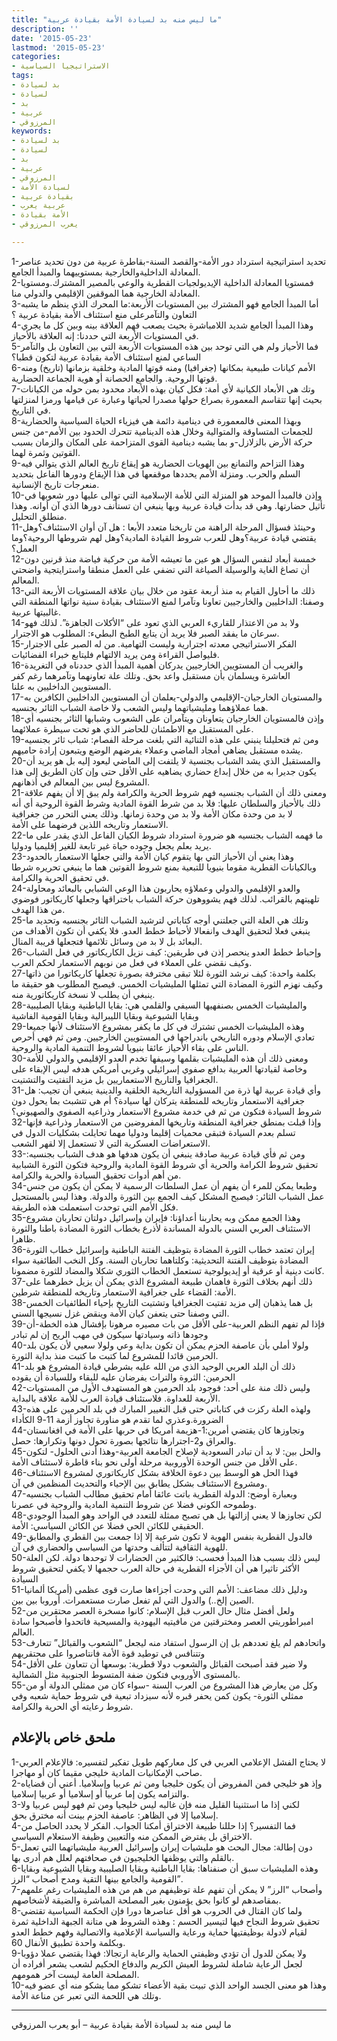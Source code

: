 ```yaml
---
title: "ما ليس منه بد لسيادة الأمة بقيادة عربية"
description: ''
date: '2015-05-23'
lastmod: '2015-05-23'
categories:
- الاستراتيجيا السياسية
tags:
- بد لسيادة
- لسيادة
- بد
- عربية
- المرزوقي
keywords:
- بد لسيادة
- لسيادة
- بد
- عربية
- المرزوقي
- لسيادة الأمة
- بقيادة عربية
- عربية يعرب
- الأمة بقيادة
- يعرب المرزوقي

---
```

1-تحديد استراتيجية استرداد دور الأمة-والقصد السنة-بقاطرة عربية من دون تحديد عناصر المعادلة الداخليةوالخارجية بمستوييهما والمبدأ الجامع.  
2-فمستويا المعادلة الداخلية الإيديولجيات القطرية والوعي بالمصير المشترك.ومستويا المعادلة الخارجية هما الموقفين الإقليمي والدولي منا.  
3-أما المبدأ الجامع فهو المشترك بين المستويات الأربعة:ما المحرك الذي ينظم ما يشبه التعاون والتآمرعلى منع استئناف الأمة بقيادة عربية ؟  
4-وهذا المبدأ الجامع شديد اللامباشرة بحيث يصعب فهم العلاقة بينه وبين كل ما يجري في المستويات الأربعة التي حددنا: إنه العلاقة بالأحياز.  
5-فما الأحياز ولم هي التي توحد بين هذه المستويات الأربعة التي بين التعاون بل والتآمر الساعي لمنع استئناف الأمة بقيادة عربية لتكون قطبا؟  
6-الأمم كيانات طبيعية بمكانها (جغرافيا) ومنه قوتها المادية وخلقية بزمانها (تاريخ) ومنه قوتها الروحية. والجامع الحصانة أو هوية الجماعة الحضارية.  
7-وتك هي الأبعاد الكيانية لأي أمة: فكل كيان بهذه الأبعاد محدود بمن حوله من الكيانات بحيث إنها تتقاسم المعمورة بصراع حولها مصدرا لحياتها وعبارة عن قيامها ورمزا لمنزلتها في التاريخ.  
8-وبهذا المعنى فالمعمورة في دينامية دائمة هي فيزياء الحياة السياسية والحضارية للجمعات المتساوقة والمتوالية وخلال هذه الدينامية تتحرك الحدود بين الأمم-من جنس حركة الأرض بالزلازل-و بما يشبه دينامية القوى المتزاحمة على المكان والزمان بسبب القوتين وثمرة لهما.  
9-وهذا التزاحم والتمانع بين الهويات الحضارية هو إيقاع تاريخ العالم الذي يتوالي فيه السلم والحرب. ومنزلة الأمم يحددها موقفعها في هذا الإيقاع ودورها الفاعل بتحديد منعرجات تاريخ الإنسانية.  
10-وإذن فالمبدأ الموحد هو المنزلة التي للأمة الإسلامية التي توالى عليها دور شعوبها في تأثيل حضارتها. وهي قد بدأت قيادة عربية وبها ينبغي ان تستأنف دورها الذي آن أوانه. وهذا منطلق التحليل.  
11-وحينئذ فسؤال المرحلة الراهنة من تاريخنا متعدد الأبعا : هل آن أوان الاستئناف؟وهل يقتضي قيادة عربية؟وهل للعرب شروط القيادة المادية؟وهل لهم شروطها الروحية؟وما العمل؟  
12-خمسة أبعاد لنفس السؤال هو عين ما تعيشه الأمة من حركية فياضة منذ قرنين دون أن تصاغ الغاية والوسيلة الصياغة التي تضفي على العمل منطقا واسترايتجية واضحتي المعالم.  
13-ذلك ما أحاول القيام به منذ أربعة عقود من خلال بيان علاقة المستويات الأربعة التي وصفنا: الداخليين والخارجيين تعاونا وتآمرا لمنع الاستئناف بقيادة سنية نواتها المنطقة التي غالبيتها عربية.  
14-ولا بد من الاعتذار للقاريء العربي الذي تعود على “الأكلات الجاهزة”. لذلك فهو سرعان ما يفقد الصبر فلا يريد أن يتابع الطبخ البطيء: المطلوب هو الاجترار.  
15-الفكر الاستراتيجي معدته اجترارية وليست التهامية. من له الصبر على الاجترار فليواصل القراءة ومن يريد الالتهام فليتابع خبراء الفضائيات.  
16-والغريب أن المستويين الخارجيين يدركان أهمية المبدأ الذي حددناه في التغريدة العاشرة ويسلمان بأن مستقبل واعد بحق. وتلك علة تعاونهما وتآمرهما رغم كفر المستويين الداخليين به علنا.  
17-والمستويان الخارجيان-الإقليمي والدولي-يعلمان أن المستويين الداخليين الكافرين به هما عملاؤهما ومليشياتهما وليس الشعب ولا خاصة الشباب الثائر بجنسيه.  
18-وإذن فالمستويان الخارجيان يتعاونان ويتآمران على الشعوب وشبابها الثائر بجنسيه أي على المستقبل مع الاطمئنان للحاضر الذي هو تحت سيطرة عملائهما.  
19-ومن ثم فتحليلنا ينبني على هذه الثنائية التي بلغت مرحلة الفصام: شباب ثائر بجنسيه يشده مستقبل يضاهي أمجاد الماضي وعملاء يفرضهم الوضع ويتبعون إرادة حاميهم.  
20-والمستقبل الذي يشد الشباب بجنسية لا يلتفت إلى الماضي ليعود إليه بل هو يريد أن يكون جديرا به من خلال إبداع حضاري يضاهيه على الأقل حتى وإن كان الطريق إلى هذا المشروع ليس بين المعالم في أذهانهم.  
21-ومعنى ذلك أن الشباب بجنسيه فهم شروط الحرية والكرامة ولم يبق إلا أن يفهم علاقة ذلك بالأحياز والسلطان عليها: فلا بد من شرط القوة المادية وشرط القوة الروحية أي أنه لا بد من وحدة مكان الأمة ولا بد من وحدة زمانها. وذلك يعني التحرر من جغرافية الاستعمار وتاريخه اللذين فرضهما على الأمة.  
22-ما فهمه الشباب بجنسيه هو ضرورة استرداد شروط الكيان الفاعل الذي يقدر على ما يريد بعلم يجعل وجوده حياة غير تابعة للغير إقليميا ودوليا.  
23-وهذا يعني أن الأحياز التي بها يتقوم كيان الأمة والتي جعلها الاستعمار بالحدود وبالكيانات القطرية مقوما بنيويا للتبعية بمنع شروط القوتين هما ما ينبغي تحريره شرطا في تحقيق الحرية والكرامة.  
24-والعدو الإقليمي والدولي وعملاؤه يحاربون هذا الوعي الشبابي بالبعائد ومحاولة تلهيتهم بالقرائب. لذلك فهم يشووهون حركة الشباب باختراقها وجعلها كاريكاتور فوضوي من هذا الهدف.  
25-وتلك هي العلة التي جعلتني أوجه كتاباتي لترشيد الشباب الثائر بجنسيه وتحديد ما ينبغي فعلا لتحقيق الهدف وانفعالا لأحباط خطط العدو. فلا يكفي أن تكون الأهداف من البعائد بل لا بد من وسائل تلائمها فتجعلها قريبة المنال.  
26-وإحباط خطط العدو ينحصر إذن في طريقين: كيف نزيل الكاريكاتور في فعل الشباب وكيف نقضي على العملاء في فعل من نوبهم الاستعمار لحكم العرب.  
27-بكلمة واحدة: كيف نرشد الثورة لئلا تبقى مخترفة بصورة تجعلها كاريكاتورا من ذاتها وكيف نهزم الثورة المضادة التي تمثلها المليشيات الخمس. فيصبح المطلوب هو حقيقة ما ينبغي أن يطلب لا نسخة كاريكاتورية منه.  
28-والمليشيات الخمس بصنفهيها السيفي والقلمي هي: بقايا الباطنية وبقايا الصليبية وبقايا الشيوعية وبقايا الليبرالية وبقايا القومية الفاشية  
29-وهذه المليشيات الخمس تشترك في كل ما يكفر بمشروع الاستئناف لأنها جميعا تعادي الإسلام ودوره التاريخي باندراجها في المستويين الخارجيين. ومن ثم فهي أحرص الناس على بقاء الأحياز عائقا بنيويا لشروط التنمية المادية والروحية.  
30-ومعنى ذلك أن هذه المليشيات بقلمها وسيفها تخدم العدو الإقليمي والدولي للأمة وخاصة لقيادتها العربية بدافع صفوي إسرائيلي وغربي أمريكي هدفه ليس الإبقاء على الجغرافيا والتاريخ الاستعماريين بل مزيد التفتيت والتشتيت.  
31-وأي قيادة عربية لها ذرة من المسؤولية التاريخية الخلقية والدينية ينبغي أن تجيب: هل جغرافية الاستعمار وتاريخه للمنطقة يتركان لها سيادة؟ أم هي تتشبث بما يحول دون شروط السيادة فتكون من ثم في خدمة مشروع الاستعمار وذراعيه الصفوي والصهيوني؟  
32-وإذا قبلت بمنطق جغرافية المنطقة وتاريخها المفروضين من الاستعمار وذراعية فإنها تسلم بعدم السيادة فتبقى محميات إقليما ودوليا مهما تحايلت بشكليات الدول في الاستعراضات العسكرية التي لا تستعمل إلا لقهر الشعب.  
33-ومن ثم فأي قيادة عربية صادقة ينبغي أن يكون هدفها هو هدف الشباب بجنسيه: تحقيق شروط الكرامة والحرية أي شروط القوة المادية والروحية فتكون الثورة الشبابية من أهم أدوات تحقيق السيادة والحرية والكرامة.  
34-وطبعا يمكن للمرء أن يفهم أن عمل السلطات الرسمية لا يمكن أن يكون من جنس عمل الشباب الثائر: فيصبح المشكل كيف الجمع بين الثورة والدولة. وهذا ليس بالمستحيل فكل الأمم التي توحدت استعملت هذه الطريقة.  
35-وهذا الجمع ممكن وبه يحاربنا أعداؤنا: فإيران وإسرائيل دولتان تحاربان مشروع الاستئناف العربي السني بالدولة المساندة لأذرع بخطاب الثورة المضادة باطنا والثورة ظاهرا.  
36-إيران تعتمد خطاب الثورة المضادة بتوظيف الفتنة الباطنية وإسرائيل خطاب الثورة المضادة بتوظيف الفتنة التحديثية: وكلتاهما تحاربان السنة. وكل النخب الطائفية سواء كانت دينية أو عرقية أو إيديولوجية تستعمل الخطاب الثوري شكلا والمضاد للثورة مضمونا.  
37-ذلك أنهم بخلاف الثورة فاهمان طبيعة المشروع الذي يمكن أن يزيل خطرهما على الأمة: القضاء على جغرافية الاستعمار وتاريخه للمنطقة شرطين.  
38-بل هما يذهبان إلى مزيد تفتيت الجغرافيا وتشتيت التاريخ بإحياء الطائفيات الخمس التي وصفنا حتى يتعفن كيان الأمة وينقض غزل نسيجها السني.  
39-فإذا لم تفهم النظم العربية-على الأقل من بات مصيره مرهونا بإفشال هذه الخطة-أن وجودها ذاته وسيادتها سيكون في مهب الريح إن لم تبادر  
40-ولولا أملي بأن عاصفة الحزم يمكن أن تكون بداية وعي ولولا سعيي لأن يكون بلد الحرمين قائدا للمشروع لما كتبت ما كتبت منذ بداية الثورة.  
41-ذلك أن البلد العربي الوحيد الذي من الله عليه بشرطي قيادة المشروع هو بلد الحرمين: الثروة والتراث يفرضان عليه للبقاء وللسيادة أن يقوده  
42-وليس ذلك منة على أحد: فوجود بلد الحرمين هو المستهدف الأول من المستويات الأربعة للعداوة. فلاستئناف قيادة العرب للأمة علاقة بالبداية.  
43-ولهذه العلة ركزت في كتاباتي حتى قبل التغيير المبارك في بلد الحرمين على هذه الضرورة.وعذري لما تقدم هو مناورة تجاوز أزمة 11-9 الكأداء  
44-وتجاوزها كان يقتضي أمرين:1-هزيمة أمريكا في حربها على الأمة في افغانستان والعراق و2-اجترارها نتائجها بصورة تحول دونها وتكرارها: حصل.  
45-والحل بين: لا بد أن تبادر السعودية لإصلاح الجامعة العربية-وهذا أدنى الحلول- لتكون على الأقل من جنس الوحدة الأوروبية مرحلة أولى نحو بناء قاطرة لاستئناف الأمة.  
46-فهذا الحل هو الوسط بين دعوة الخلافة بشكل كاريكاتوري لمشروع الاستئناف ومشروع الاستئناف بشكل يطابق بين الإحياء والتحديث المنظمين في آن.  
47-وبعبارة أوضح: الدولة القطرية باتت عائقا أمام تحقيق مطالب الشباب بجنسيه وطموحه الكوني فضلا عن شروط التنمية المادية والروحية في عصرنا.  
48-لكن تجاوزها لا يعني إزالتها بل هي تصبح ممثلة للتعدد في الواحد وهو المبدأ الوجودي الحقيقي للكائن الحي فضلا عن الكائن السياسي: الأمة.  
49-فالدول القطرية بنفس الهوية لا تكون شرعية إلا إذا جمعت بين القطري والمطابق للهوية الثقافية لتتألف وحدتها من السياسي والحضاري في آن.  
50-ليس ذلك بسبب هذا المبدأ فحسب: فالكثير من الحضارات لا توحدها دولة. لكن العلة الأكثر تاثيرا هي أن الأجزاء القطرية في حالة العرب حجمها لا يكفي لتحقيق شروط السيادة  
51-ودليل ذلك مضاعف: الأمم التي وحدت أجزاءها صارت قوى عظمى (أمريكا ألمانيا الصين إلخ..) والدول التي لم تفعل صارت مستعمرات. أوروبا بين بين.  
52-ولعل أفضل مثال حال العرب قبل الإسلام: كانوا مسخرة العصر محتقرين من امبراطوريتي العصر ومخترقتين من مافيتيه اليهودية والمسيحية فاتحدوا فأصبحوا سادة العالم.  
53-واتحادهم لم يلغ تعددهم بل إن الرسول استفاد منه ليجعل “الشعوب والقبائل” تتعارف وتتنافس في توطيد قوة الأمة فانتاصروا على محتقريهم  
54-ولا ضير فقد أصبحت القبائل والشعوب دولا قطرية: بوسعها أن تتعاون على الأقل بالمستوى الأوروبي فتكون ضفة المتسوط الجنوبية مثل الشمالية.  
55-وكل من يعارض هذا المشروع من العرب السنة -سواء كان من ممثلي الدولة أو من ممثلي الثورة- يكون كمن يحفر قبره لأنه سيزداد تبعية في شروط حماية شعبه وفي شروط رعايته أي الحرية والكرامة.

## **ملحق خاص بالإعلام**

1-لا يحتاج الفشل الإعلامي العربي في كل معاركهم طويل تفكير لتفسيره: فالإعلام العربي صاحب الإمكانيات المادية خليجي مقيما كان أو مهاجرا.  
2-وإذ هو خليجي فمن المفروض أن يكون خليجيا ومن ثم عربيا وإسلاميا. أعني أن قضاياه والتزامه يكون إما عربيا أو إسلاميا أو عربيا إسلاميا.  
3-لكني إذا ما استثنينا القليل منه فإن غالبه ليس خليجيا ومن ثم فهو ليس عربيا ولا إسلاميا إلا في الظاهر: عاصفة الحزم بينت أنه مخترق بحق.  
4-فما التفسير؟ إذا حللنا طبيعة الاختراق أمكنا الجواب. الفكر لا يحدد الحاصل من الاختراق بل يفترض الممكن منه والتعيين وظيفة الاستعلام السياسي.  
5-دون إطالة: مجال البحث هو مليشيات إيران وإسرائيل العربية مليشياتهما التي تعمل بالقلم والتي يوظفها الخليجيون في صحافتهم لعلل هم أدرى بها.  
6-وهذه المليشيات سبق أن صنفناها: بقايا الباطنية وبقايا الصليبية وبقايا الشيوعية وبقايا القومية والجامع بينها التقية ومدح أصحاب “الرز”.  
7-وأصحاب “الرز” لا يمكن أن تفهم علة توظيفهم من هم من هذه المليشيات رغم علمهم بمقاصدهم لو كانوا بحق يؤمنون بغير المصلحة المباشرة والضيقة لأشخاصهم.  
8-ولما كان القتال في الحروب هو أقل عناصرها دورا فإن الحكمة السياسية تقتضي تحقيق شروط النجاح فيها لتيسير الحسم : وهذه الشروط هي متانة الجبهة الداخلية ثمرة لقيام لادولة بوظيفتيها حماية ورعاية والسياسة الإعلامية والاتصالية وفهم خطط العدو وبكلمة واحدة تطبيق الأنفال 60.  
9-ولا يمكن للدول أن تؤدي وظيفتي الحماية والرعاية ارتجالا: فهذا يقتضي عملا دؤوبا لجعل الرعاية شاملة لشروط العيش الكريم والدفاع الحكيم لشعب يشعر أفراده أن المصلحة العامة ليست آخر همومهم.  
10-وهذا هو معنى الجسد الواحد الذي تبيت بقية الأعضاء تشكو مما يشكو منه أي عضو فيه وتلك هي اللحمة التي تعبر عن مناعة الأمة.

---

ما ليس منه بد لسيادة الأمة بقيادة عربية – أبو يعرب المرزوقي

###